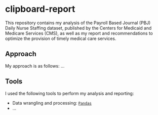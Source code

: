 # clipboard-report

This repository contains my analysis of the
Payroll Based Journal (PBJ) Daily Nurse Staffing dataset,
published by the Centers for Medicaid and Medicare Services (CMS),
as well as my report and recommendations to optimize the provision
of timely medical care services.

## Approach

My approach is as follows: ...

## Tools

I used the following tools to perform my analysis and reporting:

- Data wrangling and processing: [`Pandas`](https://pandas.pydata.org/docs/)
- ...
